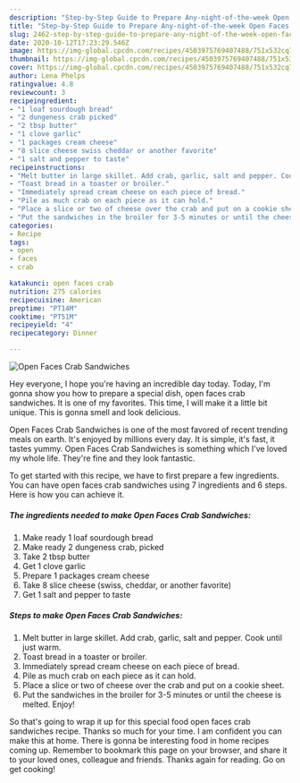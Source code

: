 ```yaml
---
description: "Step-by-Step Guide to Prepare Any-night-of-the-week Open Faces Crab Sandwiches"
title: "Step-by-Step Guide to Prepare Any-night-of-the-week Open Faces Crab Sandwiches"
slug: 2462-step-by-step-guide-to-prepare-any-night-of-the-week-open-faces-crab-sandwiches
date: 2020-10-12T17:23:29.546Z
image: https://img-global.cpcdn.com/recipes/4503975769407488/751x532cq70/open-faces-crab-sandwiches-recipe-main-photo.jpg
thumbnail: https://img-global.cpcdn.com/recipes/4503975769407488/751x532cq70/open-faces-crab-sandwiches-recipe-main-photo.jpg
cover: https://img-global.cpcdn.com/recipes/4503975769407488/751x532cq70/open-faces-crab-sandwiches-recipe-main-photo.jpg
author: Lena Phelps
ratingvalue: 4.8
reviewcount: 3
recipeingredient:
- "1 loaf sourdough bread"
- "2 dungeness crab picked"
- "2 tbsp butter"
- "1 clove garlic"
- "1 packages cream cheese"
- "8 slice cheese swiss cheddar or another favorite"
- "1 salt and pepper to taste"
recipeinstructions:
- "Melt butter in large skillet. Add crab, garlic, salt and pepper. Cook until just warm."
- "Toast bread in a toaster or broiler."
- "Immediately spread cream cheese on each piece of bread."
- "Pile as much crab on each piece as it can hold."
- "Place a slice or two of cheese over the crab and put on a cookie sheet."
- "Put the sandwiches in the broiler for 3-5 minutes or until the cheese is melted. Enjoy!"
categories:
- Recipe
tags:
- open
- faces
- crab

katakunci: open faces crab 
nutrition: 275 calories
recipecuisine: American
preptime: "PT14M"
cooktime: "PT51M"
recipeyield: "4"
recipecategory: Dinner

---
```



![Open Faces Crab Sandwiches](https://img-global.cpcdn.com/recipes/4503975769407488/751x532cq70/open-faces-crab-sandwiches-recipe-main-photo.jpg)

Hey everyone, I hope you're having an incredible day today. Today, I'm gonna show you how to prepare a special dish, open faces crab sandwiches. It is one of my favorites. This time, I will make it a little bit unique. This is gonna smell and look delicious.



Open Faces Crab Sandwiches is one of the most favored of recent trending meals on earth. It's enjoyed by millions every day. It is simple, it's fast, it tastes yummy. Open Faces Crab Sandwiches is something which I've loved my whole life. They're fine and they look fantastic.


To get started with this recipe, we have to first prepare a few ingredients. You can have open faces crab sandwiches using 7 ingredients and 6 steps. Here is how you can achieve it.

<!--inarticleads1-->

##### The ingredients needed to make Open Faces Crab Sandwiches:

1. Make ready 1 loaf sourdough bread
1. Make ready 2 dungeness crab, picked
1. Take 2 tbsp butter
1. Get 1 clove garlic
1. Prepare 1 packages cream cheese
1. Take 8 slice cheese (swiss, cheddar, or another favorite)
1. Get 1 salt and pepper to taste




<!--inarticleads2-->

##### Steps to make Open Faces Crab Sandwiches:

1. Melt butter in large skillet. Add crab, garlic, salt and pepper. Cook until just warm.
1. Toast bread in a toaster or broiler.
1. Immediately spread cream cheese on each piece of bread.
1. Pile as much crab on each piece as it can hold.
1. Place a slice or two of cheese over the crab and put on a cookie sheet.
1. Put the sandwiches in the broiler for 3-5 minutes or until the cheese is melted. Enjoy!




So that's going to wrap it up for this special food open faces crab sandwiches recipe. Thanks so much for your time. I am confident you can make this at home. There is gonna be interesting food in home recipes coming up. Remember to bookmark this page on your browser, and share it to your loved ones, colleague and friends. Thanks again for reading. Go on get cooking!
